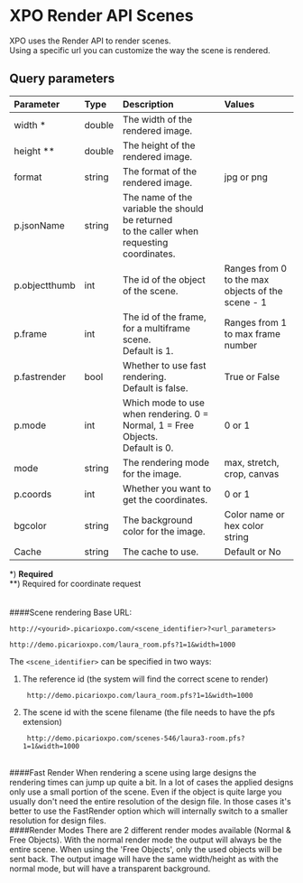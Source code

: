 # XPO Render API Scenes

XPO uses the Render API to render scenes.<br/>
Using a specific url you can customize the way the scene is rendered.

## Query parameters

| **Parameter** | **Type** | **Description**                   																  | **Values** 						  				  |
|:------------- |:-------- |:------------------------------------------------------------------------------------------------ |:------------------------------------------------- |
|width *		| double   | The width of the rendered image.  																  |									 				  |
|height **      | double   | The height of the rendered image. 																  |													  |
|format         | string   | The format of the rendered image. 																  | jpg or png  						 			  |
|p.jsonName     | string   | The name of the variable the should be returned <br />to the caller when requesting coordinates. | 								  				  |
|p.objectthumb  | int      | The id of the object of the scene. 															  | Ranges from 0 to the max objects of the scene - 1 |
|p.frame        | int      | The id of the frame, for a multiframe scene. <br />Default is 1. 								  | Ranges from 1 to max frame number 				  |
|p.fastrender   | bool     | Whether to use fast rendering. <br />Default is false.             							  | True or False					 				  |
|p.mode         | int      | Which mode to use when rendering. 0 = Normal, 1 = Free Objects. <br />Default is 0.              | 0 or 1 							  				  |
|mode           | string   | The rendering mode for the image. 																  | max, stretch, crop, canvas 						  |
|p.coords       | int      | Whether you want to get the coordinates. 														  | 0 or 1 							  				  |
|bgcolor        | string   | The background color for the image. 															  | Color name or hex color string 	  				  |
|Cache          | string   | The cache to use. 																				  | Default or No 					  			  	  |

*) **Required**<br/>
**) Required for coordinate request
<br /><br /><br />
####Scene rendering
Base URL: 

	http://<yourid>.picarioxpo.com/<scene_identifier>?<url_parameters>
	
	http://demo.picarioxpo.com/laura_room.pfs?1=1&width=1000
	
The `<scene_identifier>` can be specified in two ways:

1. The reference id (the system will find the correct scene to render)
	
		http://demo.picarioxpo.com/laura_room.pfs?1=1&width=1000
	
2. The scene id with the scene filename (the file needs to have the pfs extension)

		http://demo.picarioxpo.com/scenes-546/laura3-room.pfs?1=1&width=1000
<br />
####Fast Render
When rendering a scene using large designs the rendering times can jump up quite a bit. In a lot of cases the applied designs only use a small portion of the scene. Even if the object is quite large you usually don't need the entire resolution of the design file.
In those cases it's better to use the FastRender option which will internally switch to a smaller resolution for design files. 

<br />
####Render Modes
There are 2 different render modes available (Normal & Free Objects). With the normal render mode the output will always be the entire scene.
When using the 'Free Objects', only the used objects will be sent back. The output image will have the same width/height as with the normal mode, but will have a transparent background.